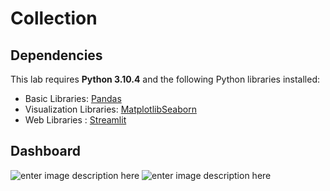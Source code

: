 # Collection

## Dependencies
This lab requires **Python 3.10.4** and the following Python libraries installed:
* Basic Libraries: [Pandas](https://pandas.pydata.org/)
* Visualization Libraries: [Matplotlib](http://matplotlib.org)[Seaborn](https://seaborn.pydata.org/)
* Web Libraries : [Streamlit](https://streamlit.io/)

## Dashboard
![enter image description here](https://i.ibb.co/f8W2bzF/Screenshot-2023-10-02-142324.jpg)
![enter image description here](https://i.ibb.co/dsTL5R2/Screenshot-2023-10-02-142353.jpg)

